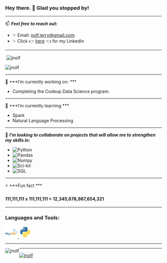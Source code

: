 ### Hey there. 👋 Glad you stopped by! 
---

📫 ***Feel free to reach out:***
- ✨ Email: nolf.jerry@gmail.com
- ✨ Click 👉 [here](https://www.linkedin.com/in/jerrynolf) 👈 for my LinkedIn
--- 

<p>&nbsp;<img align="center" src="https://github-readme-stats.vercel.app/api?username=jnolf&show_icons=true&locale=en" alt="jnolf" /></p>

<p align="left"> <img src="https://komarev.com/ghpvc/?username=jnolf&label=Profile%20views&color=0e75b6&style=flat" alt="jnolf" /> </p>

---

🔭 ***I’m currently working on: ***
- Completing the Codeup Data Science program.

---

🌱 ***I’m currently learning ***
- Spark
- Natural Language Processing

---

👯 ***I’m looking to collaborate on projects that will allow me to strengthen my skills in:***
- ![Python](https://img.shields.io/badge/Language-Python-yellow)
- ![Pandas](https://img.shields.io/badge/Python_Library-Pandas-blue)
- ![Numpy](https://img.shields.io/badge/Python_Library-Numpy-purple)
- ![Sci-kit](https://img.shields.io/badge/Python_Library-Scikit-Learn-green)
- ![SQL](https://img.shields.io/badge/Language-SQL-red)

----

⚡ ***Fun fact ***
#### 111,111,111 x 111,111,111 = 12,345,678,987,654,321

---

<h3 align="left">Languages and Tools:</h3>
<p align="left"> <a href="https://www.mysql.com/" target="_blank" rel="noreferrer"> <img src="https://raw.githubusercontent.com/devicons/devicon/master/icons/mysql/mysql-original-wordmark.svg" alt="mysql" width="40" height="40"/> </a> <a href="https://www.python.org" target="_blank" rel="noreferrer"> <img src="https://raw.githubusercontent.com/devicons/devicon/master/icons/python/python-original.svg" alt="python" width="40" height="40"/> </a> </p>

--- 

<p><img align="left" src="https://github-readme-stats.vercel.app/api/top-langs?username=jnolf&show_icons=true&locale=en&layout=compact" alt="jnolf" /></p>

---

<p align="left"> <a href="https://github.com/ryo-ma/github-profile-trophy"><img src="https://github-profile-trophy.vercel.app/?username=jnolf" alt="jnolf" /></a> </p>
